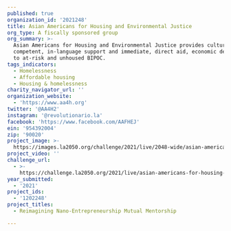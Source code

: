 ```yaml
---
published: true
organization_id: '2021248'
title: Asian Americans for Housing and Environmental Justice
org_type: A fiscally sponsored group
org_summary: >-
  Asian Americans for Housing and Environmental Justice provides culturally
  competent, in-language support and immediate, direct aid, economic development
  to at-risk and unhoused BIPOC.
tags_indicators:
  - Homelessness
  - Affordable housing
  - Housing & homelessness
charity_navigator_url: ''
organization_website:
  - 'https://www.aa4h.org'
twitter: '@AA4H2'
instagram: '@revolutionario.la'
facebook: 'https://www.facebook.com/AAFHEJ'
ein: '954392004'
zip: '90020'
project_image: >-
  https://images.la2050.org/challenge/2021/live/2048-wide/asian-americans-for-housing-and-environmental-justice.jpg
project_video: ''
challenge_url:
  - >-
    https://challenge.la2050.org/2021/live/asian-americans-for-housing-and-environmental-justice/
year_submitted:
  - '2021'
project_ids:
  - '1202248'
project_titles:
  - Reimagining Nano-Entrepreneurship Mutual Mentorship

---
```


